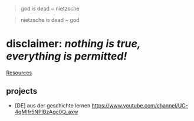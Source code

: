 > god is dead ~ nietzsche

> nietzsche is dead ~ god

# disclaimer: *nothing is true, everything is permitted!*

[Resources](https://github.com/al1ce23/resources/wiki)

## projects
* [DE] aus der geschichte lernen https://www.youtube.com/channel/UC-4qMIfr5NPlBzAgc0Q_axw

